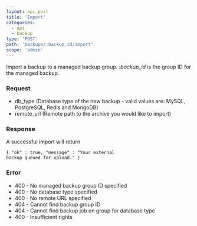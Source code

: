 ```yaml
---
layout: api_post
title: 'Import'
categories:
  - api
  - backup
type: 'POST'
path: 'backups/:backup_id/import'
scope: 'admin'
---
```


Import a backup to a managed backup group. <i>:backup_id</i> is the group ID for the managed backup.


### Request

* db\_type (Database type of the new backup - valid values are: MySQL, PostgreSQL, Redis and MongoDB)
* remote\_url (Remote path to the archive you would like to import)

### Response

A successful import will return

<code class="inline-code">{
	"ok" : true,
	"message" : "Your external backup queued for upload."
}</code>

### Error

* 400 - No managed backup group ID specified
* 400 - No database type specified
* 400 - No remote URL specified
* 404 - Cannot find backup group ID
* 404 - Cannot find backup job on group for database type
* 400 - Insufficient rights
